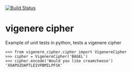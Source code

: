 [![Build Status](https://travis-ci.org/nackjicholson/vigenere-cipher.svg?branch=master)](https://travis-ci.org/nackjicholson/vigenere-cipher)

vigenere cipher
===

Example of unit tests in python, tests a vigenere cipher


```
>>> from vigenere_cipher.cipher import VigenereCipher
>>> cipher = VigenereCipher('BAGEL')
>>> cipher.encode('Would you like creamcheese')
'XOAPOZOAPTLEIVPBMILPFSK'
```
